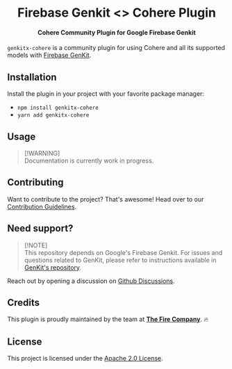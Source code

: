 <h1 align="center">Firebase Genkit <> Cohere Plugin</h1>

<h4 align="center">Cohere Community Plugin for Google Firebase Genkit</h4>

<div align="center"></div>

`genkitx-cohere` is a community plugin for using Cohere and all its supported models with [Firebase GenKit](https://github.com/firebase/genkit).

## Installation

Install the plugin in your project with your favorite package manager:

- `npm install genkitx-cohere`
- `yarn add genkitx-cohere`

## Usage

> \[!WARNING\]\
> Documentation is currently work in progress.

## Contributing

Want to contribute to the project? That's awesome! Head over to our [Contribution Guidelines](CONTRIBUTING.md).

## Need support?

> \[!NOTE\]\
> This repository depends on Google's Firebase Genkit. For issues and questions related to GenKit, please refer to instructions available in [GenKit's repository](https://github.com/firebase/genkit).

Reach out by opening a discussion on [Github Discussions](https://github.com/TheFireCo/genkitx-openai/discussions).

## Credits

This plugin is proudly maintained by the team at [**The Fire Company**](https://github.com/TheFireCo). 🔥

## License

This project is licensed under the [Apache 2.0 License](https://github.com/TheFireCo/genkitx-openai/blob/main/LICENSE).